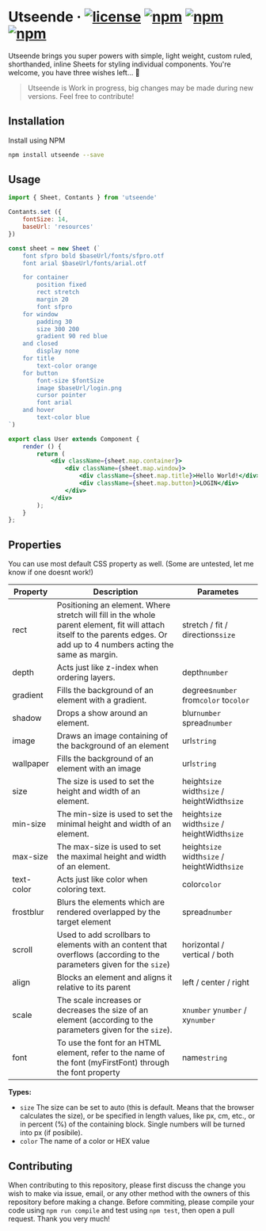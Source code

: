 # Utseende &middot; [![license](https://img.shields.io/badge/license-MIT-red.svg)]() [![npm](https://img.shields.io/npm/v/utseende.svg)]() [![npm](https://img.shields.io/badge/build-passing-brightgreen.svg)]() [![npm](https://img.shields.io/npm/dt/utseende.svg)]()

Utseende brings you super powers with simple, light weight, custom ruled, shorthanded, inline Sheets for styling individual components. You're welcome, you have three wishes left... 🧞‍

> Utseende is Work in progress, big changes may be made during new versions. Feel free to contribute!

## Installation
Install using NPM
```sh
npm install utseende --save
```

## Usage
```jsx
import { Sheet, Contants } from 'utseende'

Contants.set ({
    fontSize: 14,
    baseUrl: 'resources'
})

const sheet = new Sheet (`
    font sfpro bold $baseUrl/fonts/sfpro.otf
    font arial $baseUrl/fonts/arial.otf

    for container
        position fixed
        rect stretch
        margin 20
        font sfpro
    for window
        padding 30
        size 300 200
        gradient 90 red blue
    and closed
        display none
    for title
        text-color orange
    for button
        font-size $fontSize
        image $baseUrl/login.png
        cursor pointer
        font arial
    and hover
        text-color blue
`)

export class User extends Component {
    render () {
        return (
            <div className={sheet.map.container}>
                <div className={sheet.map.window}>
                    <div className={sheet.map.title}>Hello World!</div>
                    <div className={sheet.map.button}>LOGIN</div>
                </div>
            </div>
        );
    }
};

```

## Properties
You can use most default CSS property as well. (Some are untested, let me know if one doesnt work!)

| Property | Description | Parametes |
|---|---|---|
| rect | Positioning an element. Where stretch will fill in the whole parent element, fit will attach itself to the parents  edges. Or add up to 4 numbers acting the same as margin. | stretch / fit / directions`size` |
| depth | Acts just like z-index when ordering layers. | depth`number` |
| gradient | Fills the background of an element with a gradient. | degrees`number` from`color` to`color` |
| shadow | Drops a show around an element. | blur`number` spread`number` |
| image | Draws an image containing of the background of an element | url`string` |
| wallpaper | Fills the background of an element with an image | url`string` |
| size | The size is used to set the height and width of an element. | height`size` width`size` / heightWidth`size` |
| min-size | The min-size is used to set the minimal height and width of an element. | height`size` width`size` / heightWidth`size` |
| max-size | The max-size is used to set the maximal height and width of an element. | height`size` width`size` / heightWidth`size` |
| text-color | Acts just like color when coloring text. | color`color` |
| frostblur | Blurs the elements which are rendered overlapped by the target element | spread`number` |
| scroll | Used to add scrollbars to elements with an content that overflows (according to the parameters given for the `size`) | horizontal / vertical / both |
| align | Blocks an element and aligns it relative to its parent | left / center / right |
| scale | The scale increases or decreases the size of an element (according to the parameters given for the `size`). | x`number` y`number` / xy`number` |
| font | To use the font for an HTML element, refer to the name of the font (myFirstFont) through the font property | name`string` |

**Types:**
- `size` The size can be set to auto (this is default. Means that the browser calculates the size), or be specified in length values, like px, cm, etc., or in percent (%) of the containing block. Single numbers will be turned into px (if posibile).
- `color` The name of a color or HEX value

## Contributing
When contributing to this repository, please first discuss the change you wish to make via issue, email, or any other method with the owners of this repository before making a change. Before commiting, please compile your code using `npm run compile` and test using `npm test`, then open a pull request. Thank you very much!